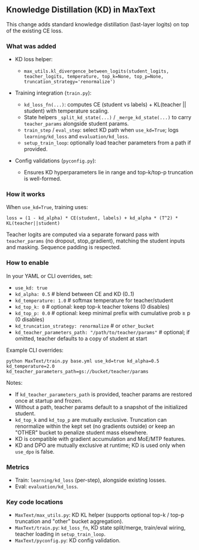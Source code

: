 ## Knowledge Distillation (KD) in MaxText

This change adds standard knowledge distillation (last-layer logits) on top of the existing CE loss.

### What was added

- KD loss helper:
  - `max_utils.kl_divergence_between_logits(student_logits, teacher_logits, temperature, top_k=None, top_p=None, truncation_strategy='renormalize')`

- Training integration (`train.py`):
  - `kd_loss_fn(...)`: computes CE (student vs labels) + KL(teacher || student) with temperature scaling.
  - State helpers `_split_kd_state(...)` / `_merge_kd_state(...)` to carry `teacher_params` alongside student params.
  - `train_step` / `eval_step`: select KD path when `use_kd=True`; logs `learning/kd_loss` and `evaluation/kd_loss`.
  - `setup_train_loop`: optionally load teacher parameters from a path if provided.

- Config validations (`pyconfig.py`):
  - Ensures KD hyperparameters lie in range and top-k/top-p truncation is well-formed.

### How it works

When `use_kd=True`, training uses:

```
loss = (1 - kd_alpha) * CE(student, labels) + kd_alpha * (T^2) * KL(teacher||student)
```

Teacher logits are computed via a separate forward pass with `teacher_params` (no dropout, stop_gradient), matching the student inputs and masking. Sequence padding is respected.

### How to enable

In your YAML or CLI overrides, set:

- `use_kd: true`
- `kd_alpha: 0.5`            # blend between CE and KD (0..1)
- `kd_temperature: 1.0`      # softmax temperature for teacher/student
- `kd_top_k: 0`              # optional: keep top-k teacher tokens (0 disables)
- `kd_top_p: 0.0`            # optional: keep minimal prefix with cumulative prob ≥ p (0 disables)
- `kd_truncation_strategy: renormalize`  # or `other_bucket`
- `kd_teacher_parameters_path: "/path/to/teacher/params"`  # optional; if omitted, teacher defaults to a copy of student at start

Example CLI overrides:

```
python MaxText/train.py base.yml use_kd=true kd_alpha=0.5 kd_temperature=2.0 kd_teacher_parameters_path=gs://bucket/teacher/params
```

Notes:
- If `kd_teacher_parameters_path` is provided, teacher params are restored once at startup and frozen.
- Without a path, teacher params default to a snapshot of the initialized student.
- `kd_top_k` and `kd_top_p` are mutually exclusive. Truncation can renormalize within the kept set (no gradients outside) or keep an "OTHER" bucket to penalize student mass elsewhere.
- KD is compatible with gradient accumulation and MoE/MTP features.
- KD and DPO are mutually exclusive at runtime; KD is used only when `use_dpo` is false.

### Metrics

- Train: `learning/kd_loss` (per-step), alongside existing losses.
- Eval: `evaluation/kd_loss`.

### Key code locations

- `MaxText/max_utils.py`: KD KL helper (supports optional top-k / top-p truncation and "other" bucket aggregation).
- `MaxText/train.py`: `kd_loss_fn`, KD state split/merge, train/eval wiring, teacher loading in `setup_train_loop`.
- `MaxText/pyconfig.py`: KD config validation.
